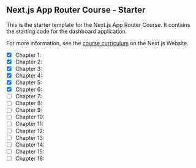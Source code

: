 ## Next.js App Router Course - Starter

This is the starter template for the Next.js App Router Course. It contains the starting code for the dashboard application.

For more information, see the [course curriculum](https://nextjs.org/learn) on the Next.js Website.

- [X] Chapter 1: 
- [X] Chapter 2: 
- [X] Chapter 3: 
- [X] Chapter 4: 
- [X] Chapter 5: 
- [X] Chapter 6: 
- [ ] Chapter 7: 
- [ ] Chapter 8: 
- [ ] Chapter 9: 
- [ ] Chapter 10: 
- [ ] Chapter 11: 
- [ ] Chapter 12: 
- [ ] Chapter 13: 
- [ ] Chapter 14: 
- [ ] Chapter 15: 
- [ ] Chapter 16: 

